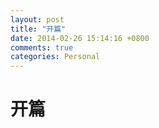 ```yaml
---
layout: post
title: "开篇"
date: 2014-02-26 15:14:16 +0800
comments: true
categories: Personal
---
```

# 开篇